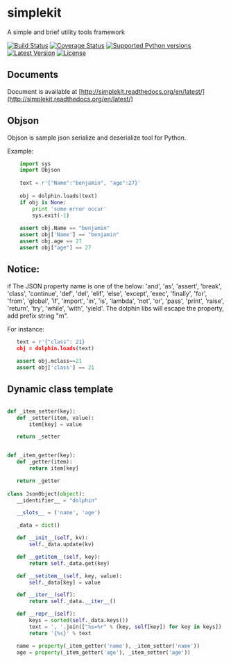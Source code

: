 simplekit
============

A simple and brief utility tools framework

[![Build Status](https://travis-ci.org/by46/simplekit.svg)](https://travis-ci.org/by46/simplekit)
[![Coverage Status](https://coveralls.io/repos/by46/simplekit/badge.svg?branch=master&service=github)](https://coveralls.io/github/by46/simplekit?branch=master)
[![Supported Python versions](https://img.shields.io/pypi/pyversions/simplekit.svg)](https://pypi.python.org/pypi/simplekit/)
[![Latest Version](	https://img.shields.io/pypi/v/simplekit.svg)](https://pypi.python.org/pypi/simplekit/)
[![License](https://img.shields.io/pypi/l/simplekit.svg)](https://pypi.python.org/pypi/simplekit/)


Documents
-----------
Document is available at [http://simplekit.readthedocs.org/en/latest/](http://simplekit.readthedocs.org/en/latest/)

Objson
--------

Objson is sample json serialize and deserialize tool for Python.

Example:
```python
    import sys
    import Objson
    
    text = r'{"Name":"benjamin", "age":27}'
    
    obj = dolphin.loads(text)
    if obj is None:
        print 'some error occur'
        sys.exit(-1)
       
    assert obj.Name == "benjamin"
    assert obj['Name'] == "benjamin"
    assert obj.age == 27
    assert obj["age"] == 27
```
    
Notice:
--------
if The JSON property name is one of the below:
 'and', 'as', 'assert', 'break', 'class', 'continue', 'def', 'del', 'elif', 'else', 
 'except', 'exec', 'finally', 'for', 'from', 'global', 'if', 'import', 'in', 'is', 
 'lambda', 'not', 'or', 'pass', 'print', 'raise', 'return', 'try', 'while', 'with', 
 'yield'. The dolphin libs will escape the property, add prefix string "m". 
 
 For instance:
 ```python
    text = r'{"class": 21}
    obj = dolphin.loads(text)
    
    assert obj.mclass==21
    assert obj['class'] == 21
 ```
 
 Dynamic class template
 ----------------------------
 ```python
 
 def _item_setter(key):
    def _setter(item, value):
        item[key] = value

    return _setter


def _item_getter(key):
    def _getter(item):
        return item[key]

    return _getter
    
class JsonObject(object):
    __identifier__ = "dolphin"

    __slots__ = ('name', 'age')

    _data = dict()

    def __init__(self, kv):
        self._data.update(kv)

    def __getitem__(self, key):
        return self._data.get(key)

    def __setitem__(self, key, value):
        self._data[key] = value

    def __iter__(self):
        return self._data.__iter__()

    def __repr__(self):
        keys = sorted(self._data.keys())
        text = ', '.join(["%s=%r" % (key, self[key]) for key in keys])
        return '{%s}' % text

    name = property(_item_getter('name'), _item_setter('name'))
    age = property(_item_getter('age'), _item_setter('age'))
 ```


